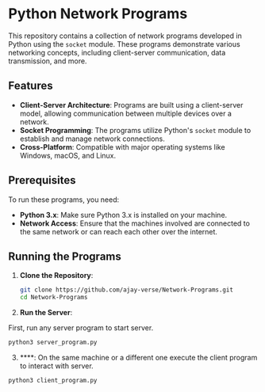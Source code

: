 # Python Network Programs

This repository contains a collection of network programs developed in Python using the `socket` module. These programs demonstrate various networking concepts, including client-server communication, data transmission, and more.

## Features

- **Client-Server Architecture**: Programs are built using a client-server model, allowing communication between multiple devices over a network.
- **Socket Programming**: The programs utilize Python's `socket` module to establish and manage network connections.
- **Cross-Platform**: Compatible with major operating systems like Windows, macOS, and Linux.

## Prerequisites

To run these programs, you need:

- **Python 3.x**: Make sure Python 3.x is installed on your machine.
- **Network Access**: Ensure that the machines involved are connected to the same network or can reach each other over the internet.

## Running the Programs

1. **Clone the Repository**:

   ```bash
   git clone https://github.com/ajay-verse/Network-Programs.git
   cd Network-Programs
   ```
2. **Run the Server**:

First, run any server program to start server.
```bash
python3 server_program.py
```
3. ****:
On the same machine or a different one execute the client program to interact with server.
```bash
python3 client_program.py
```
